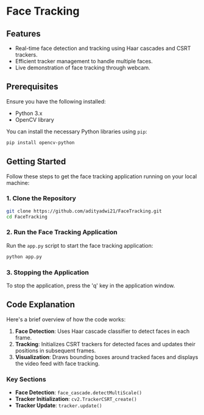 
# Face Tracking

## Features

- Real-time face detection and tracking using Haar cascades and CSRT trackers.
- Efficient tracker management to handle multiple faces.
- Live demonstration of face tracking through webcam.

## Prerequisites

Ensure you have the following installed:

- Python 3.x
- OpenCV library

You can install the necessary Python libraries using `pip`:

```bash
pip install opencv-python
```

## Getting Started

Follow these steps to get the face tracking application running on your local machine:

### 1. Clone the Repository

```bash
git clone https://github.com/adityadwi21/FaceTracking.git
cd FaceTracking
```

### 2. Run the Face Tracking Application

Run the `app.py` script to start the face tracking application:

```bash
python app.py
```

### 3. Stopping the Application

To stop the application, press the 'q' key in the application window.

## Code Explanation

Here's a brief overview of how the code works:

1. **Face Detection**: Uses Haar cascade classifier to detect faces in each frame.
2. **Tracking**: Initializes CSRT trackers for detected faces and updates their positions in subsequent frames.
3. **Visualization**: Draws bounding boxes around tracked faces and displays the video feed with face tracking.

### Key Sections

- **Face Detection**: `face_cascade.detectMultiScale()`
- **Tracker Initialization**: `cv2.TrackerCSRT_create()`
- **Tracker Update**: `tracker.update()`
